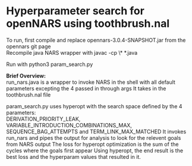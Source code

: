 # Hyperparameter search for openNARS using toothbrush.nal

To run, first compile and replace opennars-3.0.4-SNAPSHOT.jar from the opennars git page\
Recompile java NARS wrapper with javac -cp \\* *.java

Run with python3 param_search.py

**Brief Overview:**\
run_nars.java is a wrapper to invoke NARS in the shell with all default parameters excepting the 4 passed in through args
It takes in the toothbrush.nal file

param_search.py uses hyperopt with the search space defined by the 4 parameters:\
DERIVATION_PRIORITY_LEAK, VARIABLE_INTRODUCTION_COMBINATIONS_MAX, SEQUENCE_BAG_ATTEMPTS and TERM_LINK_MAX_MATCHED
It invokes run_nars and pipes the output for analysis to look for the relevent goals from NARS output
The loss for hyperopt optimization is the sum of the cycles where the goals first appear
Using hyperopt, the end result is the best loss and the hyperparam values that resulted in it.
